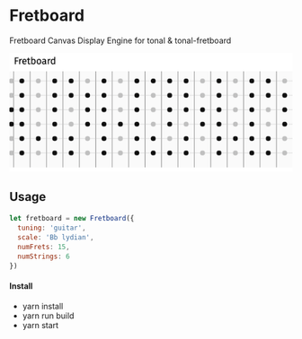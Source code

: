 # Fretboard

Fretboard Canvas Display Engine for tonal & tonal-fretboard

![screenshot](src/assets/screen.png)

## Usage

```javascript
let fretboard = new Fretboard({
  tuning: 'guitar',
  scale: 'Bb lydian',
  numFrets: 15,
  numStrings: 6
})
```

#### Install

- yarn install
- yarn run build
- yarn start

